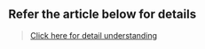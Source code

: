 
## Refer the article below for details
    
> [Click here for detail understanding](https://blog.rahuldev.in/how-to-implement-concurrency-and-parallelism-in-go)
